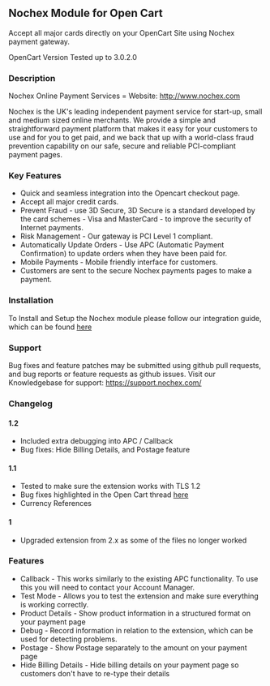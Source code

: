 ## Nochex Module for Open Cart
Accept all major cards directly on your OpenCart Site using Nochex payment gateway.

OpenCart Version Tested up to 3.0.2.0

### Description 
Nochex Online Payment Services = Website: http://www.nochex.com

Nochex is the UK's leading independent payment service for start-up, small and medium sized online merchants. We provide a simple and straightforward payment platform that makes it easy for your customers to use and for you to get paid, and we back that up with a world-class fraud prevention capability on our safe, secure and reliable PCI-compliant payment pages.

### Key Features 
* Quick and seamless integration into the Opencart checkout page.
* Accept all major credit cards.
* Prevent Fraud - use 3D Secure, 3D Secure is a standard developed by the card schemes - Visa and MasterCard - to improve the security of Internet payments.
* Risk Management - Our gateway is PCI Level 1 compliant.
* Automatically Update Orders - Use APC (Automatic Payment Confirmation) to update orders when they have been paid for.
* Mobile Payments - Mobile friendly interface for customers.
* Customers are sent to the secure Nochex payments pages to make a payment.

### Installation
To Install and Setup the Nochex module please follow our integration guide, which can be found <a href="https://support.nochex.com/kb/faq.php?id=146">here</a> 

### Support
Bug fixes and feature patches may be submitted using github pull requests, and bug reports or feature requests as github issues.
Visit our Knowledgebase for support: https://support.nochex.com/

### Changelog

#### 1.2
* Included extra debugging into APC / Callback
* Bug fixes: Hide Billing Details, and Postage feature

#### 1.1
* Tested to make sure the extension works with TLS 1.2
* Bug fixes highlighted in the Open Cart thread <a href="https://github.com/opencart/opencart/issues/6500">here</a>
* Currency References

#### 1
* Upgraded extension from 2.x as some of the files no longer worked

### Features 
* Callback - This works similarly to the existing APC functionality. To use this you will need to contact your Account Manager.
* Test Mode - Allows you to test the extension and make sure everything is working correctly. 
* Product Details - Show product information in a structured format on your payment page
* Debug - Record information in relation to the extension, which can be used for detecting problems.
* Postage - Show Postage separately to the amount on your payment page
* Hide Billing Details - Hide billing details on your payment page so customers don't have to re-type their details
